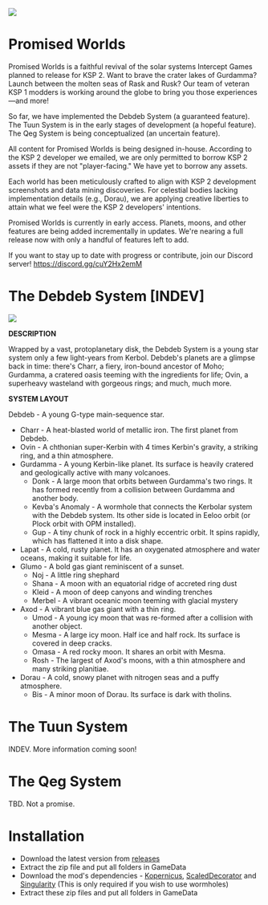 ![](https://i.imgur.com/pngo3JN.png)
# Promised Worlds
Promised Worlds is a faithful revival of the solar systems Intercept Games planned to release for KSP 2. Want to brave the crater lakes of Gurdamma? Launch between the molten seas of Rask and Rusk? Our team of veteran KSP 1 modders is working around the globe to bring you those experiences—and more!

So far, we have implemented the Debdeb System (a guaranteed feature). The Tuun System is in the early stages of development (a hopeful feature). The Qeg System is being conceptualized (an uncertain feature).

All content for Promised Worlds is being designed in-house. According to the KSP 2 developer we emailed, we are only permitted to borrow KSP 2 assets if they are not "player-facing." We have yet to borrow any assets. 

Each world has been meticulously crafted to align with KSP 2 development screenshots and data mining discoveries. For celestial bodies lacking implementation details (e.g., Dorau), we are applying creative liberties to attain what we feel were the KSP 2 developers' intentions.

Promised Worlds is currently in early access. Planets, moons, and other features are being added incrementally in updates. We're nearing a full release now with only a handful of features left to add. 

If you want to stay up to date with progress or contribute, join our Discord server! https://discord.gg/cuY2Hx2emM

# The Debdeb System \[INDEV]

![](https://i.imgur.com/aCDOT5f.png)

**DESCRIPTION**

Wrapped by a vast, protoplanetary disk, the Debdeb System is a young star system only a few light-years from Kerbol. Debdeb's planets are a glimpse back in time: there's Charr, a fiery, iron-bound ancestor of Moho; Gurdamma, a cratered oasis teeming with the ingredients for life; Ovin, a superheavy wasteland with gorgeous rings; and much, much more. 

**SYSTEM LAYOUT**

Debdeb - A young G-type main-sequence star.
- Charr - A heat-blasted world of metallic iron. The first planet from Debdeb.
- Ovin - A chthonian super-Kerbin with 4 times Kerbin's gravity, a striking ring, and a thin atmosphere.
- Gurdamma - A young Kerbin-like planet. Its surface is heavily cratered and geologically active with many volcanoes.
  - Donk - A large moon that orbits between Gurdamma's two rings. It has formed recently from a collision between Gurdamma and another body.
  - Kevba's Anomaly - A wormhole that connects the Kerbolar system with the Debdeb system. Its other side is located in Eeloo orbit (or Plock orbit with OPM installed).
  - Gup - A tiny chunk of rock in a highly eccentric orbit. It spins rapidly, which has flattened it into a disk shape.
- Lapat - A cold, rusty planet. It has an oxygenated atmosphere and water oceans, making it suitable for life.
- Glumo - A bold gas giant reminiscent of a sunset.
  - Noj - A little ring shephard
  - Shana - A moon with an equatorial ridge of accreted ring dust
  - Kleid - A moon of deep canyons and winding trenches
  - Merbel - A vibrant oceanic moon teeming with glacial mystery
- Axod - A vibrant blue gas giant with a thin ring.
  - Umod - A young icy moon that was re-formed after a collision with another object.
  - Mesma - A large icy moon. Half ice and half rock. Its surface is covered in deep cracks.
  - Omasa - A red rocky moon. It shares an orbit with Mesma.
  - Rosh - The largest of Axod's moons, with a thin atmosphere and many striking planitiae.
- Dorau - A cold, snowy planet with nitrogen seas and a puffy atmosphere.
  - Bis - A minor moon of Dorau. Its surface is dark with tholins.


# The Tuun System
INDEV. More information coming soon!

# The Qeg System
TBD. Not a promise.

# Installation
- Download the latest version from [releases](https://github.com/Constructalor/DebdebSystem/releases)
- Extract the zip file and put all folders in GameData
- Download the mod's dependencies - [Kopernicus](https://github.com/kopernicus/kopernicus/releases), [ScaledDecorator](https://github.com/Sushutt/ScaledDecorator/releases) and [Singularity](https://forum.kerbalspaceprogram.com/topic/193709-wip18x-112x-singularity-black-hole-shaders/) (This is only required if you wish to use wormholes)
- Extract these zip files and put all folders in GameData
